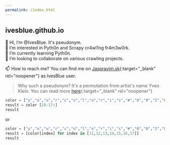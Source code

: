 ```yaml
---
permalink: /index.html
---
```


## ivesblue.github.io

👋 Hi, I’m @IvesBlue. It's pseudonym.<br>
👀 I’m interested in Pyth0n and Scrapy cr4wl1ng fr4m3w0rk.<br>
🌱 I’m currently learning Pyth0n.<br>
💞️ I’m looking to collaborate on various crawling projects.<br>

📫 How to reach me? You can find me on [Jaspravim.sk](https://www.jaspravim.sk/profil/ivesblue){:target="_blank" rel="noopener"} as IvesBlue user.<br>

>Why such a pseudonym? It's a permutation from artist's name Yves Klein. You can read more [here](https://en.wikipedia.org/wiki/International_Klein_Blue){:target="_blank" rel="noopener"}

```python
color = ["y","o","u","r","c","o","l","o","r","i","s","#","0","0","2","F","A","7"]
result = color [10-17:]
result
```

or

```python
color = ["y","o","u","r","c","o","l","o","r","i","s","#","0","0","2","F","A","7"]
result = [color[index] for index in [11,12,13,14,15,16,17]]
result
```
